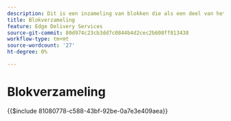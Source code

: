 ```yaml
---
description: Dit is een inzameling van blokken die als een deel van het AEM product worden beschouwd en als blauwdrukken voor blokken in uw project worden geadviseerd.
title: Blokverzameling
feature: Edge Delivery Services
source-git-commit: 80d974c23cb3dd7c0844b4d2cec2b608ff813438
workflow-type: tm+mt
source-wordcount: '27'
ht-degree: 0%

---
```


# Blokverzameling

{{$include 81080778-c588-43bf-92be-0a7e3e409aea}}
